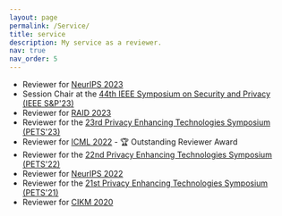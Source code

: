 ```yaml
---
layout: page
permalink: /Service/
title: service
description: My service as a reviewer.
nav: true
nav_order: 5
---
```



* Reviewer for <a href="https://nips.cc">NeurIPS 2023</a>
* Session Chair at the <a href="https://sp2023.ieee-security.org">44th IEEE Symposium on Security and Privacy (IEEE S&P'23)</a>
* Reviewer for <a href="https://raid2023.org/welcome.html">RAID 2023</a>
* Reviewer for the <a href="https://petsymposium.org/2023/">23rd Privacy Enhancing Technologies Symposium (PETS'23)</a>
* Reviewer for <a href="https://icml.cc/Conferences/2022">ICML 2022</a> - 🏆 Outstanding Reviewer Award
* Reviewer for the <a href="https://petsymposium.org/2022/">22nd Privacy Enhancing Technologies Symposium (PETS'22)</a>
* Reviewer for <a href="https://nips.cc">NeurIPS 2022</a>
* Reviewer for the <a href="https://petsymposium.org/2021/">21st Privacy Enhancing Technologies Symposium (PETS'21)</a>
* Reviewer for <a href="https://www.cikm2020.org">CIKM 2020</a>